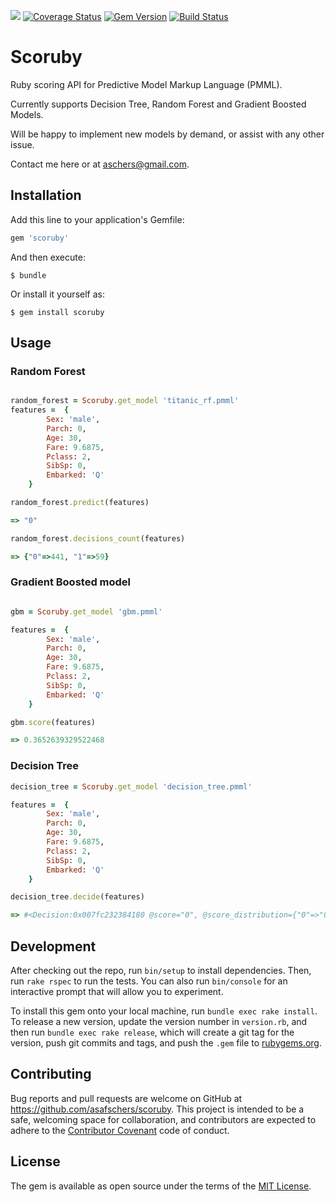<a href="https://codeclimate.com/github/asafschers/scoruby"><img src="https://codeclimate.com/github/asafschers/scoruby/badges/gpa.svg" /></a>
[![Coverage Status](https://coveralls.io/repos/github/asafschers/scoruby/badge.svg?branch=master)](https://coveralls.io/github/asafschers/scoruby?branch=master)
[![Gem Version](https://badge.fury.io/rb/scoruby.svg)](https://badge.fury.io/rb/scoruby)
[![Build Status](https://travis-ci.org/asafschers/scoruby.svg?branch=master)](https://travis-ci.org/asafschers/scoruby)

# Scoruby

Ruby scoring API for Predictive Model Markup Language (PMML).

Currently supports Decision Tree, Random Forest and Gradient Boosted Models.

Will be happy to implement new models by demand, or assist with any other issue.

Contact me here or at aschers@gmail.com.

## Installation

Add this line to your application's Gemfile:

```ruby
gem 'scoruby'
```

And then execute:

    $ bundle

Or install it yourself as:

    $ gem install scoruby

## Usage
### Random Forest

```ruby

random_forest = Scoruby.get_model 'titanic_rf.pmml'
features =  {
        Sex: 'male',
        Parch: 0,
        Age: 30,
        Fare: 9.6875,
        Pclass: 2,
        SibSp: 0,
        Embarked: 'Q'       
    }

random_forest.predict(features)

=> "0"

random_forest.decisions_count(features)

=> {"0"=>441, "1"=>59}

```

### Gradient Boosted model

```ruby

gbm = Scoruby.get_model 'gbm.pmml'

features =  {
        Sex: 'male',
        Parch: 0,
        Age: 30,
        Fare: 9.6875,
        Pclass: 2,
        SibSp: 0,
        Embarked: 'Q'       
    }

gbm.score(features)

=> 0.3652639329522468

```

### Decision Tree

```ruby
decision_tree = Scoruby.get_model 'decision_tree.pmml'

features =  {
        Sex: 'male',
        Parch: 0,
        Age: 30,
        Fare: 9.6875,
        Pclass: 2,
        SibSp: 0,
        Embarked: 'Q'       
    }

decision_tree.decide(features)

=> #<Decision:0x007fc232384180 @score="0", @score_distribution={"0"=>"0.999615579933873", "1"=>"0.000384420066126561"}>
```

## Development

After checking out the repo, run `bin/setup` to install dependencies. Then, run `rake rspec` to run the tests. You can also run `bin/console` for an interactive prompt that will allow you to experiment.

To install this gem onto your local machine, run `bundle exec rake install`. To release a new version, update the version number in `version.rb`, and then run `bundle exec rake release`, which will create a git tag for the version, push git commits and tags, and push the `.gem` file to [rubygems.org](https://rubygems.org).

## Contributing

Bug reports and pull requests are welcome on GitHub at https://github.com/asafschers/scoruby. This project is intended to be a safe, welcoming space for collaboration, and contributors are expected to adhere to the [Contributor Covenant](contributor-covenant.org) code of conduct.


## License

The gem is available as open source under the terms of the [MIT License](http://opensource.org/licenses/MIT).

